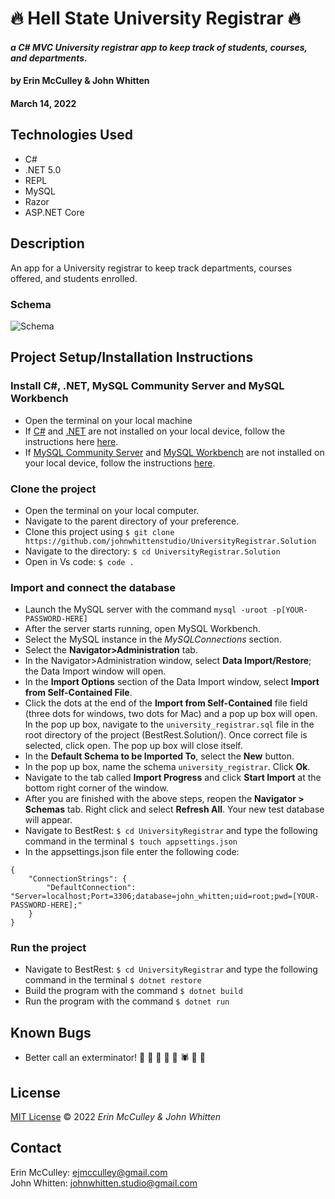 # **🔥 Hell State University Registrar 🔥**

#### _a C# MVC University registrar app to keep track of students, courses, and departments._

#### by **Erin McCulley & John Whitten**

#### March 14, 2022

## Technologies Used

- C#
- .NET 5.0
- REPL
- MySQL
- Razor
- ASP.NET Core

## Description

An app for a University registrar to keep track departments, courses offered, and students enrolled.

### Schema

![Schema](./UniversityRegistrar/wwwroot/img/schema1.png)

## Project Setup/Installation Instructions

### Install C#, .NET, MySQL Community Server and MySQL Workbench

- Open the terminal on your local machine
- If [C#](https://docs.microsoft.com/en-us/dotnet/csharp/) and [.NET](https://docs.microsoft.com/en-us/dotnet/) are not installed on your local device, follow the instructions here [here](https://www.learnhowtoprogram.com/c-and-net-part-time/getting-started-with-c/installing-c-and-net).
- If [MySQL Community Server](https://dev.mysql.com/downloads/mysql/) and [MySQL Workbench](https://www.mysql.com/products/workbench/) are not installed on your local device, follow the instructions [here](https://www.learnhowtoprogram.com/c-and-net-part-time/getting-started-with-c/installing-and-configuring-mysql).

### Clone the project

- Open the terminal on your local computer.
- Navigate to the parent directory of your preference.
- Clone this project using `$ git clone https://github.com/johnwhittenstudio/UniversityRegistrar.Solution`
- Navigate to the directory: `$ cd UniversityRegistrar.Solution`
- Open in Vs code: `$ code .`

### Import and connect the database

- Launch the MySQL server with the command `mysql -uroot -p[YOUR-PASSWORD-HERE]`
- After the server starts running, open MySQL Workbench.
- Select the MySQL instance in the _MySQLConnections_ section.
- Select the **Navigator>Administration** tab.
- In the Navigator>Administration window, select **Data Import/Restore**; the Data Import window will open.
- In the **Import Options** section of the Data Import window, select **Import from Self-Contained File**.
- Click the dots at the end of the **Import from Self-Contained** file field (three dots for windows, two dots for Mac) and a pop up box will open. In the pop up box, navigate to the `university_registrar.sql` file in the root directory of the project (BestRest.Solution/). Once correct file is selected, click open. The pop up box will close itself.
- In the **Default Schema to be Imported To**, select the **New** button.
- In the pop up box, name the schema `university_registrar`. Click **Ok**.
- Navigate to the tab called **Import Progress** and click **Start Import** at the bottom right corner of the window.
- After you are finished with the above steps, reopen the **Navigator > Schemas** tab. Right click and select **Refresh All**. Your new test database will appear.
- Navigate to BestRest: `$ cd UniversityRegistrar` and type the following command in the terminal `$ touch appsettings.json`
- In the appsettings.json file enter the following code:

```
{
    "ConnectionStrings": {
        "DefaultConnection": "Server=localhost;Port=3306;database=john_whitten;uid=root;pwd=[YOUR-PASSWORD-HERE];"
    }
}
```

### Run the project

- Navigate to BestRest: `$ cd UniversityRegistrar` and type the following command in the terminal `$ dotnet restore`
- Build the program with the command `$ dotnet build`
- Run the program with the command `$ dotnet run`

## Known Bugs

- Better call an exterminator! 🐜 🦟 🐞 🐛 🐝 🕷️ 🦗 🦠

## License

[MIT License](https://opensource.org/licenses/MIT) © 2022 _Erin McCulley & John Whitten_

## Contact

Erin McCulley: [ejmcculley@gmail.com](mailto:ejmcculley@gmail.com)<br>
John Whitten: [johnwhitten.studio@gmail.com](mailto:johnwhitten.studio@gmail.com)

